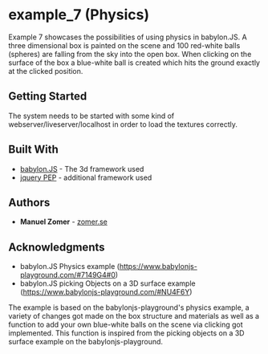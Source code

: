 # example_7 (Physics)

Example 7 showcases the possibilities of using physics in babylon.JS. A three dimensional box is painted on the scene and 100 red-white balls (spheres) are falling from the sky into the open box. When clicking on the surface of the box a blue-white ball is created which hits the ground exactly at the clicked position.

## Getting Started

The system needs to be started with some kind of webserver/liveserver/localhost in order to load the textures correctly.

## Built With

* [babylon.JS](https://www.babylonjs.com/) - The 3d framework used
* [jquery PEP](https://github.com/jquery/PEP) - additional framework used

## Authors

* **Manuel Zomer** - [zomer.se](http://zomer.se)

## Acknowledgments

* babylon.JS Physics example (https://www.babylonjs-playground.com/#7149G4#0)
* babylon.JS picking Objects on a 3D surface example (https://www.babylonjs-playground.com/#NU4F6Y)

The example is based on the babylonjs-playground's physics example, a variety of changes got made on the box structure and materials as well as a function to add your own blue-white balls on the scene via clicking got implemented. This function is inspired from the picking objects on a 3D surface example on the babylonjs-playground.